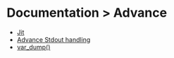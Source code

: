# Documentation > Advance

- [Jit](00_pashmak_jit.md)
- [Advance Stdout handling](01_advance_stdout_handling.md)
- [var_dump()](02_var_dump.md)
